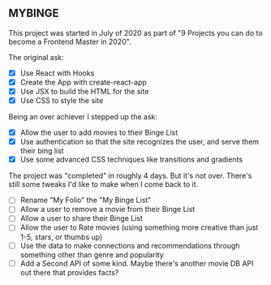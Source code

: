 ## MYBINGE
This project was started in July of 2020 as part of "9 Projects you can do to become a Frontend Master in 2020". 

The original ask: 
- [x] Use React with Hooks
- [x] Create the App with create-react-app
- [x] Use JSX to build the HTML for the site
- [x] Use CSS to style the site

Being an over achiever I stepped up the ask: 
- [x] Allow the user to add movies to their Binge List
- [x] Use authentication so that the site recognizes the user, and serve them their bing list 
- [x] Use some advanced CSS techniques like transitions and gradients

The project was "completed" in roughly 4 days. But it's not over. There's still some tweaks I'd like to make when I come back to it. 
- [ ] Rename "My Folio" the "My Binge List" 
- [ ] Allow a user to remove a movie from their Binge List
- [ ] Allow a user to share their Binge List
- [ ] Allow the user to Rate movies (using something more creative than just 1-5, stars, or thumbs up)
- [ ] Use the data to make connections and recommendations through something other than genre and popularity 
- [ ] Add a Second API of some kind. Maybe there's another movie DB API out there that provides facts? 
